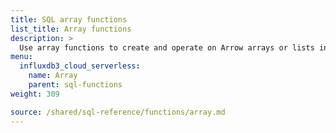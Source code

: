```yaml
---
title: SQL array functions
list_title: Array functions
description: >
  Use array functions to create and operate on Arrow arrays or lists in SQL queries.
menu:
  influxdb3_cloud_serverless:
    name: Array
    parent: sql-functions    
weight: 309

source: /shared/sql-reference/functions/array.md
---
```


<!-- 
// SOURCE content/shared/sql-reference/functions/array.md
-->
